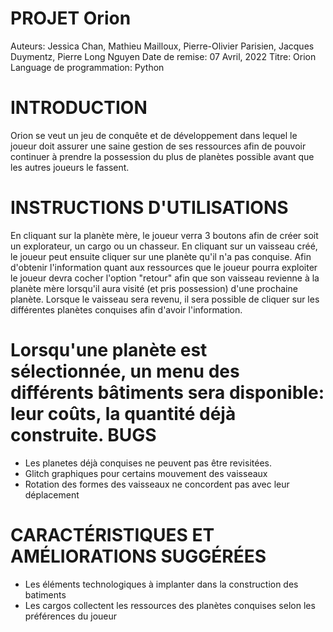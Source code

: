 PROJET Orion
============

Auteurs: Jessica Chan, Mathieu Mailloux, Pierre-Olivier Parisien, Jacques Duymentz, Pierre Long Nguyen
Date de remise: 07 Avril, 2022
Titre: Orion
Language de programmation: Python


INTRODUCTION
============

Orion se veut un jeu de conquête et de développement dans lequel le joueur doit assurer une saine gestion de ses ressources 
afin de pouvoir continuer à prendre la possession du plus de planètes possible avant que les autres joueurs le fassent.

INSTRUCTIONS D'UTILISATIONS
===========================

En cliquant sur la planète mère, le joueur verra 3 boutons afin de créer soit un explorateur, un cargo ou un chasseur.
En cliquant sur un vaisseau créé, le joueur peut ensuite cliquer sur une planète qu'il n'a pas conquise.  Afin d'obtenir
l'information quant aux ressources que le joueur pourra exploiter le joueur devra cocher l'option "retour" afin que son
vaisseau revienne à la planète mère lorsqu'il aura visité (et pris possession) d'une prochaine planète.  Lorsque le vaisseau 
sera revenu, il sera possible de cliquer sur les différentes planètes conquises afin d'avoir l'information.


Lorsqu'une planète est sélectionnée, un menu des différents bâtiments sera disponible: leur coûts, la quantité déjà construite.
BUGS
====

- Les planetes déjà conquises ne peuvent pas être revisitées.
- Glitch graphiques pour certains mouvement des vaisseaux
- Rotation des formes des vaisseaux ne concordent pas avec leur déplacement
  

CARACTÉRISTIQUES ET AMÉLIORATIONS SUGGÉRÉES
===========================================

- Les éléments technologiques à implanter dans la construction des batiments
- Les cargos collectent les ressources des planètes conquises selon les préférences du joueur
  

